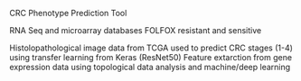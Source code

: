 CRC Phenotype Prediction Tool

RNA Seq and microarray databases FOLFOX resistant and sensitive

Histolopathological image data from TCGA used to predict CRC stages (1-4) using transfer learning from Keras (ResNet50)
Feature extarction from gene expression data using topological data analysis and machine/deep learning 




